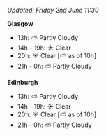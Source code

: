 *Updated: Friday 2nd June 11:30*

**Glasgow**

* 13h: :partly_sunny: Partly Cloudy
* 14h - 19h: :sunny: Clear
* 20h: :sunny: Clear [:partly_sunny: as of 10h]
* 21h - 0h: :partly_sunny: Partly Cloudy

**Edinburgh**

* 13h: :partly_sunny: Partly Cloudy
* 14h - 19h: :sunny: Clear
* 20h: :sunny: Clear [:partly_sunny: as of 10h]
* 21h - 0h: :partly_sunny: Partly Cloudy
